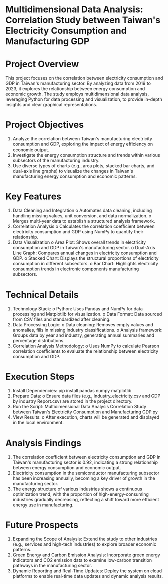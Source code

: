 # Multidimensional Data Analysis: Correlation Study between Taiwan's Electricity Consumption and Manufacturing GDP
# Project Overview
This project focuses on the correlation between electricity consumption and GDP in Taiwan's manufacturing sector. By analyzing data from 2019 to 2023, it explores the relationship between energy consumption and economic growth. The study employs multidimensional data analysis, leveraging Python for data processing and visualization, to provide in-depth insights and clear graphical representations.
# Project Objectives
1.	Analyze the correlation between Taiwan's manufacturing electricity consumption and GDP, exploring the impact of energy efficiency on economic output.
2.	Investigate the energy consumption structure and trends within various subsectors of the manufacturing industry.
3.	Use diverse types of charts (e.g., area plots, stacked bar charts, and dual-axis line graphs) to visualize the changes in Taiwan's manufacturing energy consumption and economic patterns.
# Key Features
1.	Data Cleaning and Integration
o	Automates data cleaning, including handling missing values, unit conversion, and data normalization.
o	Merges multi-year data to establish a structured analysis framework.
2.	Correlation Analysis
o	Calculates the correlation coefficient between electricity consumption and GDP using NumPy to quantify their relationship.
3.	Data Visualization
o	Area Plot: Shows overall trends in electricity consumption and GDP in Taiwan's manufacturing sector.
o	Dual-Axis Line Graph: Compares annual changes in electricity consumption and GDP.
o	Stacked Chart: Displays the structural proportions of electricity consumption in different subsectors.
o	Bar Chart: Highlights electricity consumption trends in electronic components manufacturing subsectors.
# Technical Details
1.	Technology Stack:
o	Python: Uses Pandas and NumPy for data processing and Matplotlib for visualization.
o	Data Format: Data sourced from CSV files and standardized after cleaning.
2.	Data Processing Logic:
o	Data cleaning: Removes empty values and anomalies, fills in missing industry classifications.
o	Analysis framework: Groups data by year and industry, generating annual summaries and percentage distributions.
3.	Correlation Analysis Methodology:
o	Uses NumPy to calculate Pearson correlation coefficients to evaluate the relationship between electricity consumption and GDP.
# Execution Steps
1.	Install Dependencies:
pip install pandas numpy matplotlib
2.	Prepare Data:
o	Ensure data files (e.g., Industry_electricity.csv and GDP by industry Report.csv) are stored in the project directory.
3.	Run the Script:
Multidimensional Data Analysis Correlation Study between Taiwan's Electricity Consumption and Manufacturing GDP.py
4.	View Results:
o	After execution, charts will be generated and displayed in the local environment.
# Analysis Findings
1.	The correlation coefficient between electricity consumption and GDP in Taiwan's manufacturing sector is 0.92, indicating a strong relationship between energy consumption and economic output.
2.	Electricity consumption in the semiconductor manufacturing subsector has been increasing annually, becoming a key driver of growth in the manufacturing sector.
3.	The energy structure of various industries shows a continuous optimization trend, with the proportion of high-energy-consuming industries gradually decreasing, reflecting a shift toward more efficient energy use in manufacturing.
# Future Prospects
1.	Expanding the Scope of Analysis: Extend the study to other industries (e.g., services and high-tech industries) to explore broader economic patterns.
2.	Green Energy and Carbon Emission Analysis: Incorporate green energy indicators and CO2 emission data to examine low-carbon transition pathways in the manufacturing sector.
3.	Dynamic Reporting and Real-Time Updates: Deploy the system on cloud platforms to enable real-time data updates and dynamic analysis results.








